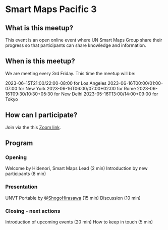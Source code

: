 # Smart Maps Pacific 3

## What is this meetup?

This event is an open online event where UN Smart Maps Group share their progress so that participants can share knowledge and information.

## When is this meetup?
We are meeting every 3rd Friday. This time the meetup will be:

2023-06-15T21:00/22:00-08:00 for Los Angeles
2023-06-16T00:00/01:00-07:00 for New York
2023-06-16T06:00/07:00+02:00 for Rome
2023-06-16T09:30/10:30+05:30 for New Delhi
2023-05-16T13:00/14:00+09:00 for Tokyo

## How can I participate?

Join via the this [Zoom link](https://ucla.zoom.us/meeting/register/tJcoc-mvrTovG920aIcgb-64RaKdVWKTb1Ik).

## Program

### Opening

Welcome by Hidenori, Smart Maps Lead (2 min)
Introduction by new participants (8 min)

### Presentation

UNVT Portable by [@ShogoHirasawa](https://github.com/ShogoHirasawa) (15 min)
Discussion (10 min)

### Closing - next actions

Introduction of upcoming events (20 min)
How to keep in touch (5 min)